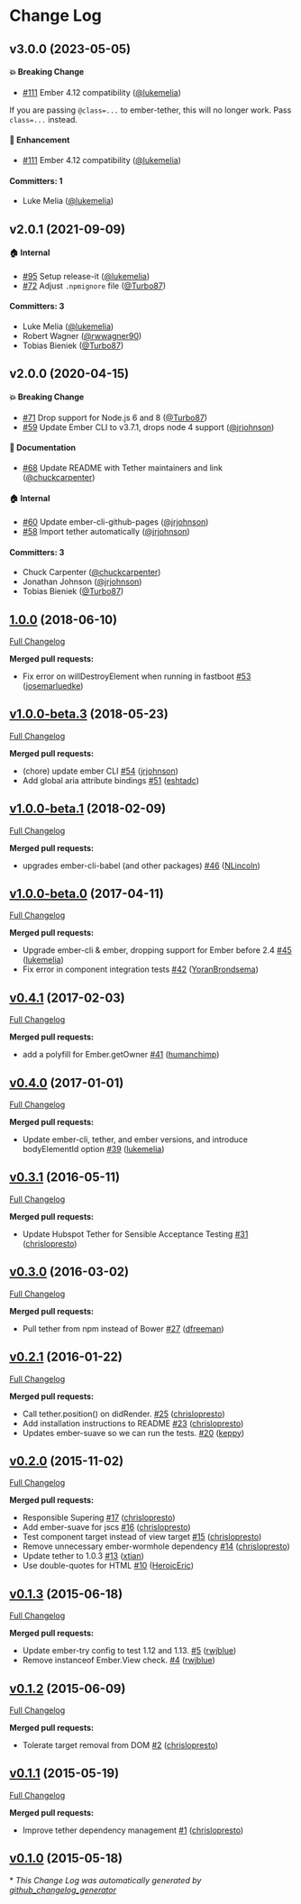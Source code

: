 # Change Log

## v3.0.0 (2023-05-05)

#### :boom: Breaking Change
* [#111](https://github.com/yapplabs/ember-tether/pull/111) Ember 4.12 compatibility ([@lukemelia](https://github.com/lukemelia))

If you are passing `@class=...` to ember-tether, this will no longer work. Pass `class=...` instead.
#### :rocket: Enhancement
* [#111](https://github.com/yapplabs/ember-tether/pull/111) Ember 4.12 compatibility ([@lukemelia](https://github.com/lukemelia))

#### Committers: 1
- Luke Melia ([@lukemelia](https://github.com/lukemelia))

## v2.0.1 (2021-09-09)

#### :house: Internal
* [#95](https://github.com/yapplabs/ember-tether/pull/95) Setup release-it ([@lukemelia](https://github.com/lukemelia))
* [#72](https://github.com/yapplabs/ember-tether/pull/72) Adjust `.npmignore` file ([@Turbo87](https://github.com/Turbo87))

#### Committers: 3
- Luke Melia ([@lukemelia](https://github.com/lukemelia))
- Robert Wagner ([@rwwagner90](https://github.com/rwwagner90))
- Tobias Bieniek ([@Turbo87](https://github.com/Turbo87))

## v2.0.0 (2020-04-15)

#### :boom: Breaking Change
* [#71](https://github.com/yapplabs/ember-tether/pull/71) Drop support for Node.js 6 and 8 ([@Turbo87](https://github.com/Turbo87))
* [#59](https://github.com/yapplabs/ember-tether/pull/59) Update Ember CLI to v3.7.1, drops node 4 support ([@jrjohnson](https://github.com/jrjohnson))

#### :memo: Documentation
* [#68](https://github.com/yapplabs/ember-tether/pull/68) Update README with Tether maintainers and link ([@chuckcarpenter](https://github.com/chuckcarpenter))

#### :house: Internal
* [#60](https://github.com/yapplabs/ember-tether/pull/60) Update ember-cli-github-pages ([@jrjohnson](https://github.com/jrjohnson))
* [#58](https://github.com/yapplabs/ember-tether/pull/58) Import tether automatically ([@jrjohnson](https://github.com/jrjohnson))

#### Committers: 3
- Chuck Carpenter ([@chuckcarpenter](https://github.com/chuckcarpenter))
- Jonathan Johnson ([@jrjohnson](https://github.com/jrjohnson))
- Tobias Bieniek ([@Turbo87](https://github.com/Turbo87))


## [1.0.0](https://github.com/yapplabs/ember-tether/tree/1.0.0) (2018-06-10)
[Full Changelog](https://github.com/yapplabs/ember-tether/compare/v1.0.0-beta.3...1.0.0)

**Merged pull requests:**

- Fix error on willDestroyElement when running in fastboot [\#53](https://github.com/yapplabs/ember-tether/pull/53) ([josemarluedke](https://github.com/josemarluedke))

## [v1.0.0-beta.3](https://github.com/yapplabs/ember-tether/tree/v1.0.0-beta.3) (2018-05-23)
[Full Changelog](https://github.com/yapplabs/ember-tether/compare/v1.0.0-beta.1...v1.0.0-beta.3)

**Merged pull requests:**

- \(chore\) update ember CLI [\#54](https://github.com/yapplabs/ember-tether/pull/54) ([jrjohnson](https://github.com/jrjohnson))
- Add global aria attribute bindings [\#51](https://github.com/yapplabs/ember-tether/pull/51) ([eshtadc](https://github.com/eshtadc))

## [v1.0.0-beta.1](https://github.com/yapplabs/ember-tether/tree/v1.0.0-beta.1) (2018-02-09)
[Full Changelog](https://github.com/yapplabs/ember-tether/compare/v1.0.0-beta.0...v1.0.0-beta.1)

**Merged pull requests:**

- upgrades ember-cli-babel \(and other packages\) [\#46](https://github.com/yapplabs/ember-tether/pull/46) ([NLincoln](https://github.com/NLincoln))

## [v1.0.0-beta.0](https://github.com/yapplabs/ember-tether/tree/v1.0.0-beta.0) (2017-04-11)
[Full Changelog](https://github.com/yapplabs/ember-tether/compare/v0.4.1...v1.0.0-beta.0)

**Merged pull requests:**

- Upgrade ember-cli & ember, dropping support for Ember before 2.4 [\#45](https://github.com/yapplabs/ember-tether/pull/45) ([lukemelia](https://github.com/lukemelia))
- Fix error in component integration tests [\#42](https://github.com/yapplabs/ember-tether/pull/42) ([YoranBrondsema](https://github.com/YoranBrondsema))

## [v0.4.1](https://github.com/yapplabs/ember-tether/tree/v0.4.1) (2017-02-03)
[Full Changelog](https://github.com/yapplabs/ember-tether/compare/v0.4.0...v0.4.1)

**Merged pull requests:**

- add a polyfill for Ember.getOwner [\#41](https://github.com/yapplabs/ember-tether/pull/41) ([humanchimp](https://github.com/humanchimp))

## [v0.4.0](https://github.com/yapplabs/ember-tether/tree/v0.4.0) (2017-01-01)
[Full Changelog](https://github.com/yapplabs/ember-tether/compare/v0.3.1...v0.4.0)

**Merged pull requests:**

- Update ember-cli, tether, and ember versions, and introduce bodyElementId option [\#39](https://github.com/yapplabs/ember-tether/pull/39) ([lukemelia](https://github.com/lukemelia))

## [v0.3.1](https://github.com/yapplabs/ember-tether/tree/v0.3.1) (2016-05-11)
[Full Changelog](https://github.com/yapplabs/ember-tether/compare/v0.3.0...v0.3.1)

**Merged pull requests:**

- Update Hubspot Tether for Sensible Acceptance Testing [\#31](https://github.com/yapplabs/ember-tether/pull/31) ([chrislopresto](https://github.com/chrislopresto))

## [v0.3.0](https://github.com/yapplabs/ember-tether/tree/v0.3.0) (2016-03-02)
[Full Changelog](https://github.com/yapplabs/ember-tether/compare/v0.2.1...v0.3.0)

**Merged pull requests:**

- Pull tether from npm instead of Bower [\#27](https://github.com/yapplabs/ember-tether/pull/27) ([dfreeman](https://github.com/dfreeman))

## [v0.2.1](https://github.com/yapplabs/ember-tether/tree/v0.2.1) (2016-01-22)
[Full Changelog](https://github.com/yapplabs/ember-tether/compare/v0.2.0...v0.2.1)

**Merged pull requests:**

- Call tether.position\(\) on didRender. [\#25](https://github.com/yapplabs/ember-tether/pull/25) ([chrislopresto](https://github.com/chrislopresto))
- Add installation instructions to README [\#23](https://github.com/yapplabs/ember-tether/pull/23) ([chrislopresto](https://github.com/chrislopresto))
- Updates ember-suave so we can run the tests. [\#20](https://github.com/yapplabs/ember-tether/pull/20) ([keppy](https://github.com/keppy))

## [v0.2.0](https://github.com/yapplabs/ember-tether/tree/v0.2.0) (2015-11-02)
[Full Changelog](https://github.com/yapplabs/ember-tether/compare/v0.1.3...v0.2.0)

**Merged pull requests:**

- Responsible Supering [\#17](https://github.com/yapplabs/ember-tether/pull/17) ([chrislopresto](https://github.com/chrislopresto))
- Add ember-suave for jscs [\#16](https://github.com/yapplabs/ember-tether/pull/16) ([chrislopresto](https://github.com/chrislopresto))
- Test component target instead of view target [\#15](https://github.com/yapplabs/ember-tether/pull/15) ([chrislopresto](https://github.com/chrislopresto))
- Remove unnecessary ember-wormhole dependency [\#14](https://github.com/yapplabs/ember-tether/pull/14) ([chrislopresto](https://github.com/chrislopresto))
- Update tether to 1.0.3 [\#13](https://github.com/yapplabs/ember-tether/pull/13) ([xtian](https://github.com/xtian))
- Use double-quotes for HTML [\#10](https://github.com/yapplabs/ember-tether/pull/10) ([HeroicEric](https://github.com/HeroicEric))

## [v0.1.3](https://github.com/yapplabs/ember-tether/tree/v0.1.3) (2015-06-18)
[Full Changelog](https://github.com/yapplabs/ember-tether/compare/v0.1.2...v0.1.3)

**Merged pull requests:**

- Update ember-try config to test 1.12 and 1.13. [\#5](https://github.com/yapplabs/ember-tether/pull/5) ([rwjblue](https://github.com/rwjblue))
- Remove instanceof Ember.View check. [\#4](https://github.com/yapplabs/ember-tether/pull/4) ([rwjblue](https://github.com/rwjblue))

## [v0.1.2](https://github.com/yapplabs/ember-tether/tree/v0.1.2) (2015-06-09)
[Full Changelog](https://github.com/yapplabs/ember-tether/compare/v0.1.1...v0.1.2)

**Merged pull requests:**

- Tolerate target removal from DOM [\#2](https://github.com/yapplabs/ember-tether/pull/2) ([chrislopresto](https://github.com/chrislopresto))

## [v0.1.1](https://github.com/yapplabs/ember-tether/tree/v0.1.1) (2015-05-19)
[Full Changelog](https://github.com/yapplabs/ember-tether/compare/v0.1.0...v0.1.1)

**Merged pull requests:**

- Improve tether dependency management [\#1](https://github.com/yapplabs/ember-tether/pull/1) ([chrislopresto](https://github.com/chrislopresto))

## [v0.1.0](https://github.com/yapplabs/ember-tether/tree/v0.1.0) (2015-05-18)


\* *This Change Log was automatically generated by [github_changelog_generator](https://github.com/skywinder/Github-Changelog-Generator)*
